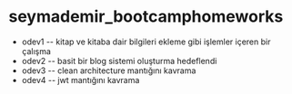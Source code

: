 # seymademir_bootcamphomeworks
<ul>
  <li>odev1 -- kitap ve kitaba dair bilgileri ekleme gibi işlemler içeren bir çalışma</li>
<li>odev2 -- basit bir blog sistemi oluşturma hedeflendi</li>
<li>odev3 -- clean architecture mantığını kavrama</li>
  <li>odev4 -- jwt mantığını kavrama</li>
  </ul>
